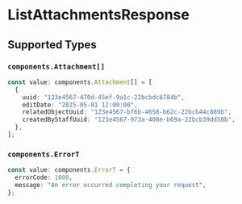 # ListAttachmentsResponse


## Supported Types

### `components.Attachment[]`

```typescript
const value: components.Attachment[] = [
  {
    uuid: "123e4567-470d-45ef-9a1c-22bcbdc6784b",
    editDate: "2025-05-01 12:00:00",
    relatedObjectUuid: "123e4567-bf6b-4658-b62c-22bcb44c889b",
    createdByStaffUuid: "123e4567-973a-408e-b69a-22bcb39dd58b",
  },
];
```

### `components.ErrorT`

```typescript
const value: components.ErrorT = {
  errorCode: 1000,
  message: "An error occurred completing your request",
};
```

